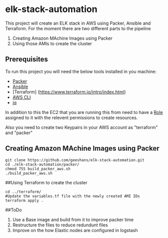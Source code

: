 # elk-stack-automation

This project will create an ELK stack in AWS using Packer, Ansible and Terraform. For the moment there are two different parts to the pipeline
1. Creating  Amazon MAchine Images using Packer
2. Using those AMIs to create the cluster


## Prerequisites

To run this project you will need the below tools installed in you machine:
- [Packer](https://www.packer.io/downloads.html)
- [Ansible](http://docs.ansible.com/ansible/latest/intro_installation.html)
- [Terraform] (https://www.terraform.io/intro/index.html)
- [AWS CLI](https://docs.aws.amazon.com/cli/latest/userguide/installing.html)
- [jq](https://stedolan.github.io/jq/)

In addition to this the EC2 that you are running this from need to have a [Role](https://docs.aws.amazon.com/IAM/latest/UserGuide/id_roles.html) assigned to it with the relevent permissions to create resources.

Also you need to create two Keypairs in your AWS account as "terraform" and "packer"

## Creating  Amazon MAchine Images using Packer

```shell
git clone https://github.com/geeshans/elk-stack-automation.git
cd ./elk-stack-automation/packer/
chmod 755 build_packer_aws.sh
./build_packer_aws.sh
```

##Using Terraform to create the cluster
```shell
cd ../terraform/
#Update the variables.tf file with the newly created AMI IDs
terraform apply .
```

##ToDo
1. Use a Base image and build from it to improve packer time
2. Restructure the files to reduce redundunt files
3. Improve on the how Elastic nodes are configured in logstash